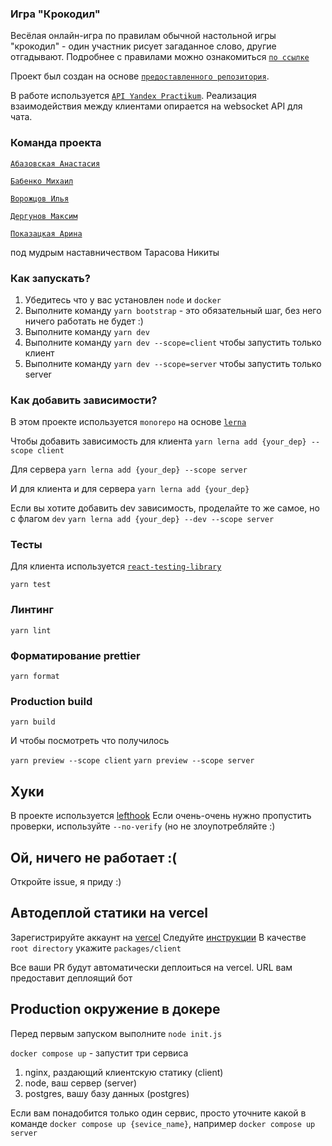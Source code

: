 ### Игра "Крокодил"
Весёлая онлайн-игра по правилам обычной настольной игры "крокодил" - один участник рисует загаданное слово, другие отгадывают.
Подробнее с правилами можно ознакомиться [`по ссылке`](https://docs.google.com/document/d/1YSdG0OKAi3J1nCrOhV-MIftzrGGN910ITjYKxYBqC9g/edit)

Проект был создан на основе [`предоставленного репозитория`](https://github.com/yandex-praktikum/client-server-template-with-vite).

В работе используется [`API Yandex Practikum`](https://ya-praktikum.tech/api/v2/swagger/). Реализация взаимодействия между клиентами опирается на websocket API для чата.

### Команда проекта

[`Абазовская Анастасия`](https://github.com/ryabayeah)

[`Бабенко Михаил`](https://github.com/CruelDwemer)

[`Ворожцов Илья`](https://github.com/ilyavorozhtsov39)

[`Дергунов Максим`](https://github.com/dergunovmxm)

[`Показацкая Арина`](https://github.com/arishkaa05)

под мудрым наставничеством Тарасова Никиты

### Как запускать?

1. Убедитесь что у вас установлен `node` и `docker`
2. Выполните команду `yarn bootstrap` - это обязательный шаг, без него ничего работать не будет :)
3. Выполните команду `yarn dev`
3. Выполните команду `yarn dev --scope=client` чтобы запустить только клиент
4. Выполните команду `yarn dev --scope=server` чтобы запустить только server


### Как добавить зависимости?
В этом проекте используется `monorepo` на основе [`lerna`](https://github.com/lerna/lerna)

Чтобы добавить зависимость для клиента 
```yarn lerna add {your_dep} --scope client```

Для сервера
```yarn lerna add {your_dep} --scope server```

И для клиента и для сервера
```yarn lerna add {your_dep}```


Если вы хотите добавить dev зависимость, проделайте то же самое, но с флагом `dev`
```yarn lerna add {your_dep} --dev --scope server```


### Тесты

Для клиента используется [`react-testing-library`](https://testing-library.com/docs/react-testing-library/intro/)

```yarn test```

### Линтинг

```yarn lint```

### Форматирование prettier

```yarn format```

### Production build

```yarn build```

И чтобы посмотреть что получилось


`yarn preview --scope client`
`yarn preview --scope server`

## Хуки
В проекте используется [lefthook](https://github.com/evilmartians/lefthook)
Если очень-очень нужно пропустить проверки, используйте `--no-verify` (но не злоупотребляйте :)

## Ой, ничего не работает :(

Откройте issue, я приду :)

## Автодеплой статики на vercel
Зарегистрируйте аккаунт на [vercel](https://vercel.com/)
Следуйте [инструкции](https://vitejs.dev/guide/static-deploy.html#vercel-for-git)
В качестве `root directory` укажите `packages/client`

Все ваши PR будут автоматически деплоиться на vercel. URL вам предоставит деплоящий бот

## Production окружение в докере
Перед первым запуском выполните `node init.js`


`docker compose up` - запустит три сервиса
1. nginx, раздающий клиентскую статику (client)
2. node, ваш сервер (server)
3. postgres, вашу базу данных (postgres)

Если вам понадобится только один сервис, просто уточните какой в команде
`docker compose up {sevice_name}`, например `docker compose up server`